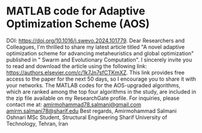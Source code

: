 # MATLAB code for Adaptive Optimization Scheme (AOS)
DOI: https://doi.org/10.1016/j.swevo.2024.101779.
Dear Researchers and Colleagues,
I'm thrilled to share my latest article titled "A novel adaptive optimization scheme for advancing metaheuristics and global optimization" published in " Swarm and Evolutionary Computation".
I sincerely invite you to read and download the article using the following link: https://authors.elsevier.com/c/1k7Jn7sfCTKmXZ.
This link provides free access to the paper for the next 50 days, so I encourage you to share it with your networks.
The MATLAB codes for the AOS-upgraded algorithms, which are ranked among the top four algorithms in the study, are included in the zip file available on my ResearchGate profile.
For inquiries, please contact me at:
amirmohammad78.salmani@gmail.com
amirm.salmani78@sharif.edu
Best regards,
Amirmohammad Salmani Oshnari
MSc Student, Structural Engineering
Sharif University of Technology, Tehran, Iran
